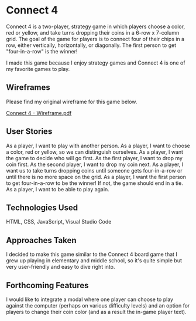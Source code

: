 # Connect 4
Connect 4 is a two-player, strategy game in which players choose a color, red or yellow, and take turns dropping their coins in a 6-row x 7-column grid. The goal of the game for players is to connect four of their chips in a row, either vertically, horizontally, or diagonally. The first person to get "four-in-a-row" is the winner!

I made this game because I enjoy strategy games and Connect 4 is one of my favorite games to play.

## Wireframes
Please find my original wireframe for this game below.

[Connect 4 - Wireframe.pdf](https://github.com/Tracy-To/Connect-4/files/14544698/Connect.4.-.Wireframe.pdf)

## User Stories
As a player, I want to play with another person.
As a player, I want to choose a color, red or yellow, so we can distinguish ourselves.
As a player, I want the game to decide who will go first.
As the first player, I want to drop my coin first.
As the second player, I want to drop my coin next.
As a player, I want us to take turns dropping coins until someone gets four-in-a-row or until there is no more space on the grid.
As a player, I want the first person to get four-in-a-row to be the winner! If not, the game should end in a tie.
As a player, I want to be able to play again.

## Technologies Used
HTML, CSS, JavaScript, Visual Studio Code

## Approaches Taken
I decided to make this game similar to the Connect 4 board game that I grew up playing in elementary and middle school, so it's quite simple but very user-friendly and easy to dive right into. 

## Forthcoming Features
I would like to integrate a modal where one player can choose to play against the computer (perhaps on various difficulty levels) and an option for players to change their coin color (and as a result the in-game player text).

